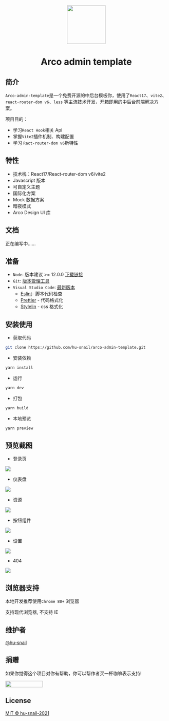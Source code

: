 <div align="center"><img height="120px" src="https://github.com/hu-snail/arco-admin-template/blob/master/src/assets/logo/logo.svg"/></div>

<h1 align="center">Arco admin template</h1>

## 简介

`Arco-admin-template`是一个免费开源的中后台模板你，使用了`React17`、`vite2`、`react-router-dom v6`、`less` 等主流技术开发，开箱即用的中后台前端解决方案。

项目目的：

- 学习`React Hook`相关 Api
- 掌握`Vite2`插件机制、构建配置
- 学习 `Ract-router-dom v6`新特性

## 特性

- 技术栈：React17/React-router-dom v6/vite2
- Javascript 版本
- 可自定义主题
- 国际化方案
- Mock 数据方案
- 暗夜模式
- Arco Design UI 库

## 文档

正在编写中......

## 准备

- `Node`: 版本建议 >= 12.0.0 [下载链接](https://nodejs.org/zh-cn/download/)
- `Git`: [版本管理工具](https://www.git-scm.com/download)
- `Visual Studio Code`: [最新版本](https://code.visualstudio.com/Download/)
  - [Eslint](https://marketplace.visualstudio.com/items?itemName=dbaeumer.vscode-eslint)- 脚本代码检查
  - [Prettier](https://marketplace.visualstudio.com/items?itemName=esbenp.prettier-vscode) - 代码格式化
  - [Stylelin](https://marketplace.visualstudio.com/items?itemName=stylelint.vscode-stylelint) - css 格式化

## 安装使用

- 获取代码

```sh
git clone https://github.com/hu-snail/arco-admin-template.git
```

- 安装依赖

```sh
yarn install
```

- 运行

```sh
yarn dev
```

- 打包

```sh
yarn build
```

- 本地预览

```sh
yarn preview
```

## 预览截图
- 登录页
<img src="https://github.com/hu-snail/arco-admin-template/blob/master/src/assets/screenshot/login.png"/>

- 仪表盘
<img src="https://github.com/hu-snail/arco-admin-template/blob/master/src/assets/screenshot/work.png"/>

- 资源
<img src="https://github.com/hu-snail/arco-admin-template/blob/master/src/assets/screenshot/res.png"/>

- 按钮组件
<img src="https://github.com/hu-snail/arco-admin-template/blob/master/src/assets/screenshot/comp-btn.png"/>

- 设置
<img src="https://github.com/hu-snail/arco-admin-template/blob/master/src/assets/screenshot/setting.png"/>

- 404
<img src="https://github.com/hu-snail/arco-admin-template/blob/master/src/assets/screenshot/500.png"/>

## 浏览器支持

本地开发推荐使用`Chrome 80+` 浏览器

支持现代浏览器, 不支持 IE

## 维护者

[@hu-snail](https://github.com/hu-snail/)

## 捐赠

如果你觉得这个项目对你有帮助，你可以帮作者买一杯咖啡表示支持!

<div style="display: flex; justify-content: space-between;"><img  width="48%" src="https://gitee.com/hu-snail/vue3-admin-element-template/raw/master/src/assets/zfb.jpeg"/></div>

## License

[MIT © hu-snail-2021](https://github.com/hu-snail/arco-admin-template/blob/master/LICENSE)
